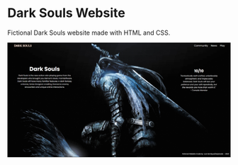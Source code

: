 # Dark Souls Website
Fictional Dark Souls website made with HTML and CSS.

![alt text](img/site.png)
